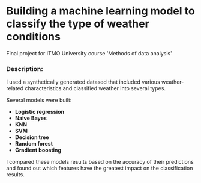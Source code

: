 # Building a machine learning model to classify the type of weather conditions
Final project for ITMO University course 'Methods of data analysis'

### Description:  
I used a synthetically generated datased that included various weather-related characteristics and classified weather into several types.

Several models were built:
* **Logistic regression**
* **Naive Bayes**
* **KNN**
* **SVM**
* **Decision tree**
* **Random forest**
* **Gradient boosting**

I compared these models results based on the accuracy of their predictions and found out which features have the greatest impact on the classification results.
